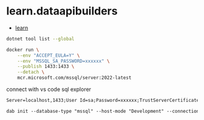 # learn.dataapibuilders

- [learn](https://learn.microsoft.com/en-us/azure/data-api-builder/quickstart-sql)

```bash
dotnet tool list --global
```

```bash
docker run \
    --env "ACCEPT_EULA=Y" \
    --env "MSSQL_SA_PASSWORD=xxxxxx" \
    --publish 1433:1433 \
    --detach \
    mcr.microsoft.com/mssql/server:2022-latest
```

connect with vs code sql explorer

```txt
Server=localhost,1433;User Id=sa;Password=xxxxxx;TrustServerCertificate=True;Encrypt=True;
```

```txt
dab init --database-type "mssql" --host-mode "Development" --connection-string "Server=localhost,1433;User Id=sa;Database=bookshelf;Password=xxxxxx;TrustServerCertificate=True;Encrypt=True;"
```
